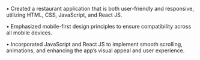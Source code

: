 • Created a restaurant application that is both user-friendly and responsive, utilizing HTML, CSS, JavaScript, and React JS.

• Emphasized mobile-first design principles to ensure compatibility across all mobile devices.

• Incorporated JavaScript and React JS to implement smooth scrolling, animations, and enhancing the app’s visual appeal and
user experience.
